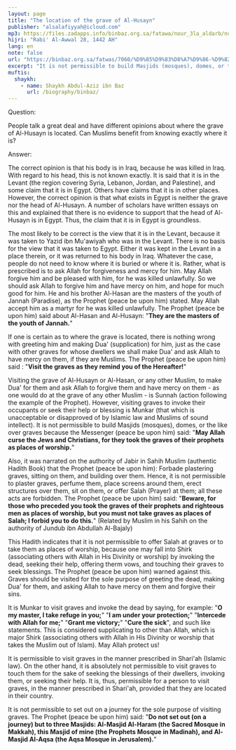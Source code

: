 ```yaml
---
layout: page
title: "The location of the grave of Al-Husayn"
publisher: "alsalafiyyah@icloud.com"
mp3: https://files.zadapps.info/binbaz.org.sa/fatawa/nour_3la_aldarb/nour_168/16806.mp3
hijri: "Rabi' Al-Awwal 28, 1442 AH"
lang: en
note: false
url: "https://binbaz.org.sa/fatwas/7060/%D9%85%D9%83%D8%A7%D9%86-%D9%82%D8%A8%D8%B1-%D8%A7%D9%84%D8%AD%D8%B3%D9%8A%D9%86-%D8%B1%D8%B6%D9%8A-%D8%A7%D9%84%D9%84%D9%87-%D8%B9%D9%86%D9%87-%D9%88%D8%A7%D9%84%D8%B2%D9%8A%D8%A7%D8%B1%D8%A9-%D8%A7%D9%84%D8%B4%D8%B1%D8%B9%D9%8A%D8%A9-%D9%84%D9%84%D9%82%D8%A8%D9%88%D8%B1"
excerpt: "It is not permissible to build Masjids (mosques), domes, or the like over graves because the Messenger (peace be upon him) said, May Allah curse the Jews and Christians, for they took the graves of their prophets as places of worship."
muftis:
  shaykh: 
    - name: Shaykh Abdul-Aziz ibn Baz
      url: /biography/binbaz/
---
```


Question: 

People talk a great deal and have different opinions about where the grave of Al-Husayn is located. Can Muslims benefit from knowing exactly where it is? 

Answer:

The correct opinion is that his body is in Iraq, because he was killed in Iraq. With regard to his head, this is not known exactly. It is said that it is in the Levant (the region covering Syria, Lebanon, Jordan, and Palestine), and some claim that it is in Egypt. Others have claims that it is in other places. However, the correct opinion is that what exists in Egypt is neither the grave nor the head of Al-Husayn. A number of scholars have written essays on this and explained that there is no evidence to support that the head of Al-Husayn is in Egypt. Thus, the claim that it is in Egypt is groundless. 

The most likely to be correct is the view that it is in the Levant, because it was taken to Yazid ibn Mu'awiyah who was in the Levant. There is no basis for the view that it was taken to Egypt. Either it was kept in the Levant in a place therein, or it was returned to his body in Iraq. Whatever the case, people do not need to know where it is buried or where it is. Rather, what is prescribed is to ask Allah for forgiveness and mercy for him. May Allah forgive him and be pleased with him, for he was killed unlawfully. So we should ask Allah to forgive him and have mercy on him, and hope for much good for him. He and his brother Al-Hasan are the masters of the youth of Jannah (Paradise), as the Prophet (peace be upon him) stated. May Allah accept him as a martyr for he was killed unlawfully. The Prophet (peace be upon him) said about Al-Hasan and Al-Husayn: "**They are the masters of the youth of Jannah.**" 

If one is certain as to where the grave is located, there is nothing wrong with greeting him and making Dua' (supplication) for him, just as the case with other graves for whose dwellers we shall make Dua' and ask Allah to have mercy on them, if they are Muslims. The Prophet (peace be upon him) said : "**Visit the graves as they remind you of the Hereafter!**" 

Visiting the grave of Al-Husayn or Al-Hasan, or any other Muslim, to make Dua' for them and ask Allah to forgive them and have mercy on them - as one would do at the grave of any other Muslim - is Sunnah (action following the example of the Prophet). However, visiting graves to invoke their occupants or seek their help or blessing is Munkar (that which is unacceptable or disapproved of by Islamic law and Muslims of sound intellect). It is not permissible to build Masjids (mosques), domes, or the like over graves because the Messenger (peace be upon him) said: "**May Allah curse the Jews and Christians, for they took the graves of their prophets as places of worship.**" 

Also, it was narrated on the authority of Jabir in Sahih Muslim (authentic Hadith Book) that the Prophet (peace be upon him): Forbade plastering graves, sitting on them, and building over them. Hence, it is not permissible to plaster graves, perfume them, place screens around them, erect structures over them, sit on them, or offer Salah (Prayer) at them; all these acts are forbidden. The Prophet (peace be upon him) said: "**Beware, for those who preceded you took the graves of their prophets and righteous men as places of worship, but you must not take graves as places of Salah; I forbid you to do this.**" (Related by Muslim in his Sahih on the authority of Jundub ibn Abdullah Al-Bajaly) 

This Hadith indicates that it is not permissible to offer Salah at graves or to take them as places of worship, because one may fall into Shirk (associating others with Allah in His Divinity or worship) by invoking the dead, seeking their help, offering therm vows, and touching their graves to seek blessings. The Prophet (peace be upon him) warned against this. Graves should be visited for the sole purpose of greeting the dead, making Dua' for them, and asking Allah to have mercy on them and forgive their sins. 

It is Munkar to visit graves and invoke the dead by saying, for example: "**O my master, I take refuge in you;**" "**I am under your protection;**" "**Intercede with Allah for me;**" "**Grant me victory;**" "**Cure the sick**", and such like statements. This is considered supplicating to other than Allah, which is major Shirk (associating others with Allah in His Divinity or worship that takes the Muslim out of Islam). May Allah protect us! 

It is permissible to visit graves in the manner prescribed in Shari'ah (Islamic law). On the other hand, it is absolutely not permissible to visit graves to touch them for the sake of seeking the blessings of their dwellers, invoking them, or seeking their help. It is, thus, permissible for a person to visit graves, in the manner prescribed in Shari'ah, provided that they are located in their country. 

It is not permissible to set out on a journey for the sole purpose of visiting graves. The Prophet (peace be upon him) said: "**Do not set out (on a journey) but to three Masjids: Al-Masjid Al-Haram (the Sacred Mosque in Makkah), this Masjid of mine (the Prophets Mosque in Madinah), and Al-Masjid Al-Aqsa (the Aqsa Mosque in Jerusalem).**" 
